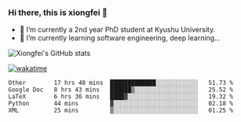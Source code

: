 ### Hi there, this is xiongfei 👋


- 🔭 I’m currently a 2nd year PhD student at Kyushu University.
- 🌱 I’m currently learning software engineering, deep learning...

<!--
**Toma62299781/Toma62299781** is a ✨ _special_ ✨ repository because its `README.md` (this file) appears on your GitHub profile.
Here are some ideas to get you started:
-->

![Xiongfei's GitHub stats](https://github-readme-stats.vercel.app/api?username=Toma62299781)


[![wakatime](https://wakatime.com/badge/user/9e8d5516-d162-43e7-9563-87295d455a71.svg)](https://wakatime.com/@9e8d5516-d162-43e7-9563-87295d455a71)

<!--START_SECTION:waka-->
```text
Other        17 hrs 40 mins  █████████████░░░░░░░░░░░░   51.73 % 
Google Doc   8 hrs 43 mins   ██████▒░░░░░░░░░░░░░░░░░░   25.52 % 
LaTeX        6 hrs 36 mins   ████▓░░░░░░░░░░░░░░░░░░░░   19.32 % 
Python       44 mins         ▓░░░░░░░░░░░░░░░░░░░░░░░░   02.18 % 
XML          25 mins         ▒░░░░░░░░░░░░░░░░░░░░░░░░   01.25 % 
```
<!--END_SECTION:waka-->

